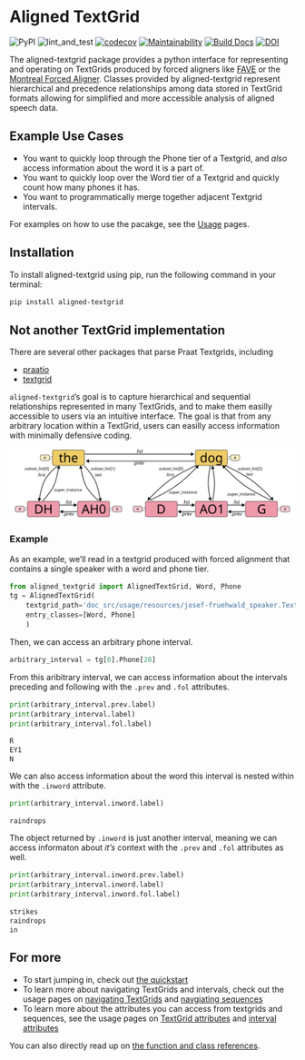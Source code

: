# Aligned TextGrid

![PyPI](https://img.shields.io/pypi/v/aligned-textgrid.png)
![lint_and_test](https://github.com/Forced-Alignment-and-Vowel-Extraction/alignedTextGrid/actions/workflows/test_and_run.yml/badge.svg?event=pull_request&branch=main)
[![codecov](https://codecov.io/gh/Forced-Alignment-and-Vowel-Extraction/alignedTextGrid/branch/dev/graph/badge.svg?token=27YSOQ5ZEL)](https://codecov.io/gh/Forced-Alignment-and-Vowel-Extraction/alignedTextGrid)
[![Maintainability](https://api.codeclimate.com/v1/badges/2387cd247bd8f1211323/maintainability.png)](https://codeclimate.com/github/Forced-Alignment-and-Vowel-Extraction/alignedTextGrid/maintainability)
[![Build
Docs](https://github.com/Forced-Alignment-and-Vowel-Extraction/alignedTextGrid/actions/workflows/build-docs.yml/badge.svg)](https://forced-alignment-and-vowel-extraction.github.io/alignedTextGrid/)
[![DOI](https://zenodo.org/badge/552633207.svg)](https://zenodo.org/badge/latestdoi/552633207)

The aligned-textgrid package provides a python interface for
representing and operating on TextGrids produced by forced aligners like
[FAVE](https://github.com/JoFrhwld/FAVE) or the [Montreal Forced
Aligner](https://montreal-forced-aligner.readthedocs.io/en/latest/).
Classes provided by aligned-textgrid represent hierarchical and
precedence relationships among data stored in TextGrid formats allowing
for simplified and more accessible analysis of aligned speech data.

## Example Use Cases

- You want to quickly loop through the Phone tier of a Textgrid, and
  *also* access information about the word it is a part of.
- You want to quickly loop over the Word tier of a Textgrid and quickly
  count how many phones it has.
- You want to programmatically merge together adjacent Textgrid
  intervals.

For examples on how to use the pacakge, see the [Usage](usage/) pages.

## Installation

<!-- TODO: documnet other package managers like conda -CB 14 March 2023 -->

To install aligned-textgrid using pip, run the following command in your
terminal:

``` bash
pip install aligned-textgrid
```

## Not another TextGrid implementation

There are several other packages that parse Praat Textgrids, including

- [praatio](http://timmahrt.github.io/praatIO/praatio.html)
- [textgrid](https://github.com/kylebgorman/textgrid)

`aligned-textgrid`’s goal is to capture hierarchical and sequential
relationships represented in many TextGrids, and to make them easilly
accessible to users via an intuitive interface. The goal is that from
any arbitrary location within a TextGrid, users can easilly access
information with minimally defensive coding.

![](doc_src/usage/resources/diagrams/hierarchy_precedence.svg)

### Example

As an example, we’ll read in a textgrid produced with forced alignment
that contains a single speaker with a word and phone tier.

``` python
from aligned_textgrid import AlignedTextGrid, Word, Phone
tg = AlignedTextGrid(
    textgrid_path='doc_src/usage/resources/josef-fruehwald_speaker.TextGrid', 
    entry_classes=[Word, Phone]
    )
```

Then, we can access an arbitrary phone interval.

``` python
arbitrary_interval = tg[0].Phone[20]
```

From this aribitrary interval, we can access information about the
intervals preceding and following with the `.prev` and `.fol`
attributes.

``` python
print(arbitrary_interval.prev.label)
print(arbitrary_interval.label)
print(arbitrary_interval.fol.label)
```

    R
    EY1
    N

We can also access information about the word this interval is nested
within with the `.inword` attribute.

``` python
print(arbitrary_interval.inword.label)
```

    raindrops

The object returned by `.inword` is just another interval, meaning we
can access informaton about *it’s* context with the `.prev` and `.fol`
attributes as well.

``` python
print(arbitrary_interval.inword.prev.label)
print(arbitrary_interval.inword.label)
print(arbitrary_interval.inword.fol.label)
```

    strikes
    raindrops
    in

## For more

- To start jumping in, check out [the
  quickstart](https://forced-alignment-and-vowel-extraction.github.io/alignedTextGrid/usage/)
- To learn more about navigating TextGrids and intervals, check out the
  usage pages on [navigating
  TextGrids](https://forced-alignment-and-vowel-extraction.github.io/alignedTextGrid/usage/01_TextGrids/01_tg-nav.html)
  and [navgiating
  sequences](https://forced-alignment-and-vowel-extraction.github.io/alignedTextGrid/usage/02_Sequences/00_sequence_structure.html)
- To learn more about the attributes you can access from textgrids and
  sequences, see the usage pages on [TextGrid
  attributes](https://forced-alignment-and-vowel-extraction.github.io/alignedTextGrid/usage/01_TextGrids/02_tg-info.html)
  and [interval
  attributes](https://forced-alignment-and-vowel-extraction.github.io/alignedTextGrid/usage/02_Sequences/02_sequence_properties.html)

You can also directly read up on [the function and class
references](https://forced-alignment-and-vowel-extraction.github.io/alignedTextGrid/reference/).
